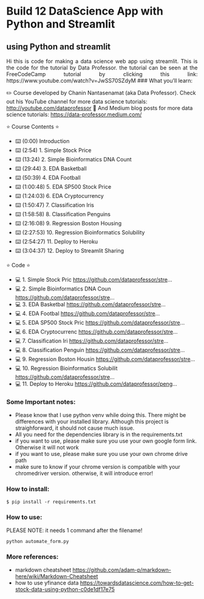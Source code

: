 # Build 12 DataScience App with Python and Streamlit 

## using Python and streamlit

<p align="justify"> Hi this is code for making a data science web app using streamlit. This is the code for the tutorial by Data Professor. the tutorial can be seen at the FreeCodeCamp tutorial by clicking this link: https://www.youtube.com/watch?v=JwSS70SZdyM 
### What you’ll learn:

  ✏️ Course developed by Chanin Nantasenamat (aka Data Professor). Check out his YouTube channel for more data science tutorials: http://youtube.com/dataprofessor
🔗 And Medium blog posts for more data science tutorials: https://data-professor.medium.com/

⭐️ Course Contents ⭐️
- ⌨️ (0:00) Introduction
- ⌨️ (2:54) 1. Simple Stock Price
- ⌨️ (13:24) 2. Simple Bioinformatics DNA Count
- ⌨️ (29:44) 3. EDA Basketball
- ⌨️ (50:39) 4. EDA Football
- ⌨️ (1:00:48) 5. EDA SP500 Stock Price
- ⌨️ (1:24:03) 6. EDA Cryptocurrency
- ⌨️ (1:50:47) 7. Classification Iris
- ⌨️ (1:58:58) 8. Classification Penguins
- ⌨️ (2:16:08) 9. Regression Boston Housing
- ⌨️ (2:27:53) 10. Regression Bioinformatics Solubility
- ⌨️ (2:54:27) 11. Deploy to Heroku
- ⌨️ (3:04:37) 12. Deploy to Streamlit Sharing

⭐️ Code ⭐️
- 💻 1. Simple Stock Pric
https://github.com/dataprofessor/stre...
- 💻 2. Simple Bioinformatics DNA Coun
https://github.com/dataprofessor/stre...
- 💻 3. EDA Basketbal
https://github.com/dataprofessor/stre...
- 💻 4. EDA Footbal
https://github.com/dataprofessor/stre...
- 💻 5. EDA SP500 Stock Pric
https://github.com/dataprofessor/stre...
- 💻 6. EDA Cryptocurrenc
https://github.com/dataprofessor/stre...
- 💻 7. Classification Iri
https://github.com/dataprofessor/stre...
- 💻 8. Classification Penguin
https://github.com/dataprofessor/stre...
- 💻 9. Regression Boston Housin
https://github.com/dataprofessor/stre...
- 💻 10. Regression Bioinformatics Solubilit
https://github.com/dataprofessor/stre...
- 💻 11. Deploy to Heroku
https://github.com/dataprofessor/peng...

### Some Important notes:

- Please know that I use python venv while doing this. There might be differences with your installed library. Although this project is straighforward, it should not cause much issue.
- All you need for the dependencies library is in the requirements.txt
- if you want to use, please make sure you use your own google form link. Otherwise it will not work
- if you want to use, please make sure you use your own chrome drive path
- make sure to know if your chrome version is compatible with your chromedriver version. otherwise, it will introduce error! 

### How to install:

```
$ pip install -r requirements.txt
```

### How to use:

PLEASE NOTE: it needs 1 command after the filename!

```
python automate_form.py
```

### More references:

- markdown cheatsheet https://github.com/adam-p/markdown-here/wiki/Markdown-Cheatsheet
- how to use yfinance data https://towardsdatascience.com/how-to-get-stock-data-using-python-c0de1df17e75
